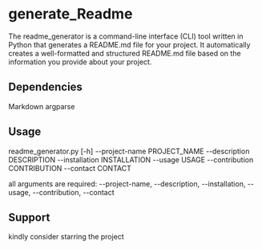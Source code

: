 # generate_Readme
The readme_generator is a command-line interface (CLI) tool written in Python that generates a README.md file for your project. It automatically creates a well-formatted and structured README.md file based on the information you provide about your project. 


## Dependencies

Markdown
argparse

## Usage

 readme_generator.py [-h] --project-name PROJECT_NAME --description DESCRIPTION
                           --installation INSTALLATION --usage USAGE --contribution
                           CONTRIBUTION --contact CONTACT
                           
all arguments are required: --project-name, --description, --installation, --usage, --contribution, --contact

## Support
kindly consider starring the project 
